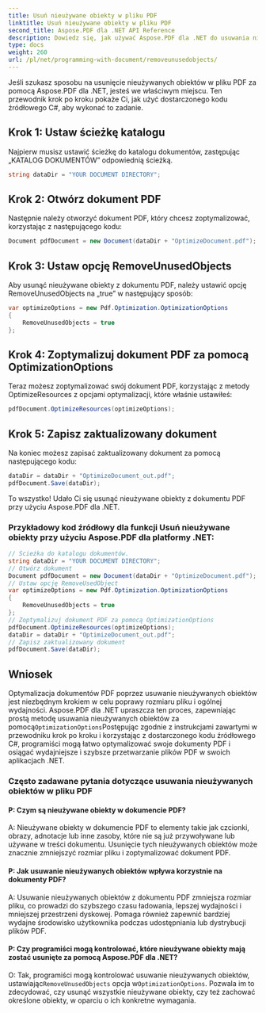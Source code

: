 ```yaml
---
title: Usuń nieużywane obiekty w pliku PDF
linktitle: Usuń nieużywane obiekty w pliku PDF
second_title: Aspose.PDF dla .NET API Reference
description: Dowiedz się, jak używać Aspose.PDF dla .NET do usuwania nieużywanych obiektów z pliku PDF, korzystając z tego przewodnika krok po kroku.
type: docs
weight: 260
url: /pl/net/programming-with-document/removeunusedobjects/
---
```

Jeśli szukasz sposobu na usunięcie nieużywanych obiektów w pliku PDF za pomocą Aspose.PDF dla .NET, jesteś we właściwym miejscu. Ten przewodnik krok po kroku pokaże Ci, jak użyć dostarczonego kodu źródłowego C#, aby wykonać to zadanie.

## Krok 1: Ustaw ścieżkę katalogu

Najpierw musisz ustawić ścieżkę do katalogu dokumentów, zastępując „KATALOG DOKUMENTÓW” odpowiednią ścieżką.

```csharp
string dataDir = "YOUR DOCUMENT DIRECTORY";
```

## Krok 2: Otwórz dokument PDF

Następnie należy otworzyć dokument PDF, który chcesz zoptymalizować, korzystając z następującego kodu:

```csharp
Document pdfDocument = new Document(dataDir + "OptimizeDocument.pdf");
```

## Krok 3: Ustaw opcję RemoveUnusedObjects

Aby usunąć nieużywane obiekty z dokumentu PDF, należy ustawić opcję RemoveUnusedObjects na „true” w następujący sposób:

```csharp
var optimizeOptions = new Pdf.Optimization.OptimizationOptions
{
	RemoveUnusedObjects = true
};
```

## Krok 4: Zoptymalizuj dokument PDF za pomocą OptimizationOptions

Teraz możesz zoptymalizować swój dokument PDF, korzystając z metody OptimizeResources z opcjami optymalizacji, które właśnie ustawiłeś:

```csharp
pdfDocument.OptimizeResources(optimizeOptions);
```

## Krok 5: Zapisz zaktualizowany dokument

Na koniec możesz zapisać zaktualizowany dokument za pomocą następującego kodu:

```csharp
dataDir = dataDir + "OptimizeDocument_out.pdf";
pdfDocument.Save(dataDir);
```

To wszystko! Udało Ci się usunąć nieużywane obiekty z dokumentu PDF przy użyciu Aspose.PDF dla .NET.

### Przykładowy kod źródłowy dla funkcji Usuń nieużywane obiekty przy użyciu Aspose.PDF dla platformy .NET:

```csharp
// Ścieżka do katalogu dokumentów.
string dataDir = "YOUR DOCUMENT DIRECTORY";
// Otwórz dokument
Document pdfDocument = new Document(dataDir + "OptimizeDocument.pdf");
// Ustaw opcję RemoveUsedObject
var optimizeOptions = new Pdf.Optimization.OptimizationOptions
{
	RemoveUnusedObjects = true
};
// Zoptymalizuj dokument PDF za pomocą OptimizationOptions
pdfDocument.OptimizeResources(optimizeOptions);
dataDir = dataDir + "OptimizeDocument_out.pdf";
// Zapisz zaktualizowany dokument
pdfDocument.Save(dataDir);
```

## Wniosek

 Optymalizacja dokumentów PDF poprzez usuwanie nieużywanych obiektów jest niezbędnym krokiem w celu poprawy rozmiaru pliku i ogólnej wydajności. Aspose.PDF dla .NET upraszcza ten proces, zapewniając prostą metodę usuwania nieużywanych obiektów za pomocą`OptimizationOptions`Postępując zgodnie z instrukcjami zawartymi w przewodniku krok po kroku i korzystając z dostarczonego kodu źródłowego C#, programiści mogą łatwo optymalizować swoje dokumenty PDF i osiągać wydajniejsze i szybsze przetwarzanie plików PDF w swoich aplikacjach .NET.

### Często zadawane pytania dotyczące usuwania nieużywanych obiektów w pliku PDF

#### P: Czym są nieużywane obiekty w dokumencie PDF?

A: Nieużywane obiekty w dokumencie PDF to elementy takie jak czcionki, obrazy, adnotacje lub inne zasoby, które nie są już przywoływane lub używane w treści dokumentu. Usunięcie tych nieużywanych obiektów może znacznie zmniejszyć rozmiar pliku i zoptymalizować dokument PDF.

#### P: Jak usuwanie nieużywanych obiektów wpływa korzystnie na dokumenty PDF?

A: Usuwanie nieużywanych obiektów z dokumentu PDF zmniejsza rozmiar pliku, co prowadzi do szybszego czasu ładowania, lepszej wydajności i mniejszej przestrzeni dyskowej. Pomaga również zapewnić bardziej wydajne środowisko użytkownika podczas udostępniania lub dystrybucji plików PDF.

#### P: Czy programiści mogą kontrolować, które nieużywane obiekty mają zostać usunięte za pomocą Aspose.PDF dla .NET?

 O: Tak, programiści mogą kontrolować usuwanie nieużywanych obiektów, ustawiając`RemoveUnusedObjects` opcja w`OptimizationOptions`. Pozwala im to zdecydować, czy usunąć wszystkie nieużywane obiekty, czy też zachować określone obiekty, w oparciu o ich konkretne wymagania.
